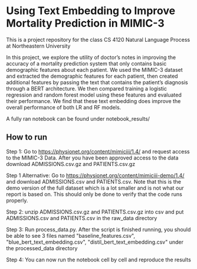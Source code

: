 # Using Text Embedding to Improve Mortality Prediction in MIMIC-3

This is a project repository for the class CS 4120 Natural Language Process at Northeastern University

In this project, we explore the utility of doctor’s notes in improving the accuracy of a mortality prediction system that only contains basic demographic features about each patient. We used the MIMIC-3 dataset and extracted the demographic features for each patient, then created additional features by passing the text that contains the patient’s diagnosis through a BERT architecture. We then compared training a logistic regression and random forest model using these features and evaluated their performance. We find that these text embedding does improve the overall performance of both LR and RF models.

A fully ran notebook can be found under notebook_results/

## How to run 

Step 1:
Go to https://physionet.org/content/mimiciii/1.4/ and request access to the MIMIC-3 Data. After you have been approved access to the data download ADMISSIONS.csv.gz and PATIENTS.csv.gz

Step 1 Alternative:
Go to https://physionet.org/content/mimiciii-demo/1.4/ and download ADMISSIONS.csv and PATIENTS.csv. Note that this is the demo version of the full dataset which is a lot smaller and is not what our report is based on. This should only be done to verify that the code runs properly.

Step 2:
unzip ADMISSIONS.csv.gz and PATIENTS.csv.gz into csv and put ADMISSIONS.csv and PATIENTS.csv in the raw_data directory

Step 3:
Run process_data.py. After the script is finished running, you should be able to see 3 files named "baseline_features.csv", "blue_bert_text_embedding.csv", "distil_bert_text_embedding.csv" under the processed_data directory

Step 4:
You can now run the notebook cell by cell and reproduce the results